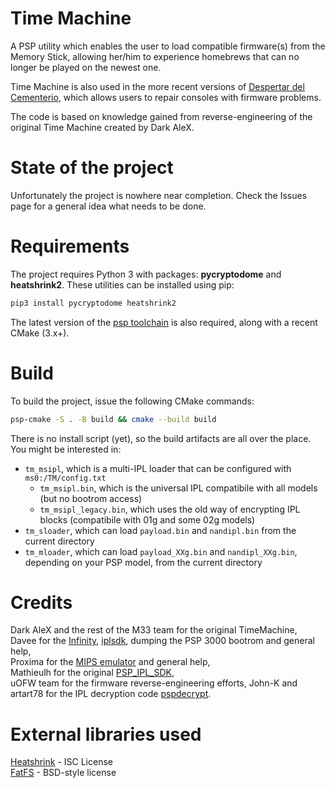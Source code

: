 # Time Machine

A PSP utility which enables the user to load compatible firmware(s) from the Memory Stick, allowing her/him to experience homebrews that can no longer be played on the newest one.

Time Machine is also used in the more recent versions of [Despertar del Cementerio](https://github.com/mathieulh/Despertar-Del-Cementerio), which allows users to repair consoles with firmware problems.

The code is based on knowledge gained from reverse-engineering of the original Time Machine created by Dark AleX.

# State of the project

Unfortunately the project is nowhere near completion. Check the Issues page for a general idea what needs to be done.

# Requirements

The project requires Python 3 with packages: **pycryptodome** and **heatshrink2**. These utilities can be installed using pip:
```bash
pip3 install pycryptodome heatshrink2
```
The latest version of the [psp toolchain](https://github.com/pspdev/psptoolchain) is also required, along with a recent CMake (3.x+).

# Build

To build the project, issue the following CMake commands:
```bash
psp-cmake -S . -B build && cmake --build build
```

There is no install script (yet), so the build artifacts are all over the place. You might be interested in:
* `tm_msipl`, which is a multi-IPL loader that can be configured with `ms0:/TM/config.txt`
  * `tm_msipl.bin`, which is the universal IPL compatibile with all models (but no bootrom access)
  * `tm_msipl_legacy.bin`, which uses the old way of encrypting IPL blocks (compatibile with 01g and some 02g models)
* `tm_sloader`, which can load `payload.bin` and `nandipl.bin` from the current directory
* `tm_mloader`, which can load `payload_XXg.bin` and `nandipl_XXg.bin`, depending on your PSP model, from the current directory

# Credits

Dark AleX and the rest of the M33 team for the original TimeMachine,  
Davee for the [Infinity](https://github.com/DaveeFTW/Infinity), [iplsdk](https://github.com/DaveeFTW/iplsdk), dumping the PSP 3000 bootrom and general help,  
Proxima for the [MIPS emulator](https://github.com/ProximaV/allegrexemu) and general help,  
Mathieulh for the original [PSP_IPL_SDK](https://github.com/mathieulh/PSP_IPL_SDK),  
uOFW team for the firmware reverse-engineering efforts,
John-K and artart78 for the IPL decryption code [pspdecrypt](https://github.com/John-K/pspdecrypt).

# External libraries used
[Heatshrink](https://github.com/atomicobject/heatshrink) - ISC License  
[FatFS](http://elm-chan.org/fsw/ff/00index_e.html) - BSD-style license

